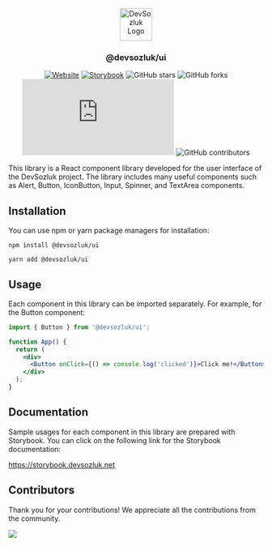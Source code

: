 <div align="center">
  <a href="https://dev.devsozluk.net">
    <img
      src="https://avatars.githubusercontent.com/u/119908676?s=200&v=4"
      alt="DevSozluk Logo"
      height="64"
    />
  </a>
  
<h3 align="center">
  @devsozluk/ui
</h3>

[![Website](https://img.shields.io/website?url=https://www.devsozluk.net)](https://www.dev.devsozluk.net/)
[![Storybook](https://img.shields.io/website?url=https://www.devsozluk.net)](https://storybook.devsozluk.net/)
![GitHub stars](https://img.shields.io/github/stars/devsozluk/website?logo=github)
![GitHub forks](https://img.shields.io/github/forks/devsozluk/website?logo=github)
[![GitHub commits](https://badgen.net/github/commits/Naereen/Strapdown.js)](https://github/devsozluk/website/commit)
![GitHub contributors](https://img.shields.io/github/contributors/devsozluk/website?logo=github)

</div>


This library is a React component library developed for the user interface of the DevSozluk project. The library includes many useful components such as Alert, Button, IconButton, Input, Spinner, and TextArea components.

## Installation

You can use npm or yarn package managers for installation:

```
npm install @devsozluk/ui
```
```
yarn add @devsozluk/ui
```


## Usage

Each component in this library can be imported separately. For example, for the Button component:

```jsx
import { Button } from '@devsozluk/ui';

function App() {
  return (
    <div>
      <Button onClick={() => console.log('clicked')}>Click me!</Button>
    </div>
  );
}
```

## Documentation

Sample usages for each component in this library are prepared with Storybook. You can click on the following link for the Storybook documentation:

https://storybook.devsozluk.net

## Contributors

Thank you for your contributions! We appreciate all the contributions from the community.

<a href="https://github.com/devsozluk/website/graphs/contributors">
  <img src="https://contrib.rocks/image?repo=devsozluk/website" />
</a>